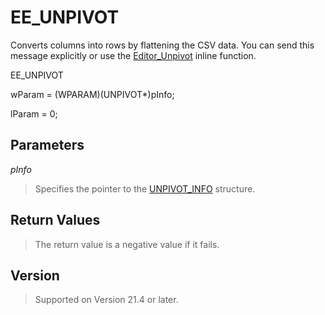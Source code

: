 # EE\_UNPIVOT

Converts columns into rows by flattening the CSV data. You can send this message explicitly or use the [Editor\_Unpivot](../macro/editor_unpivot) inline function.

EE\_UNPIVOT

wParam = (WPARAM)(UNPIVOT\*)pInfo;

lParam = 0;

## Parameters

_pInfo_

> Specifies the pointer to the [UNPIVOT\_INFO](../structure/unpivot_info) structure.

## Return Values

> The return value is a negative value if it fails.

## Version

> Supported on Version 21.4 or later.
